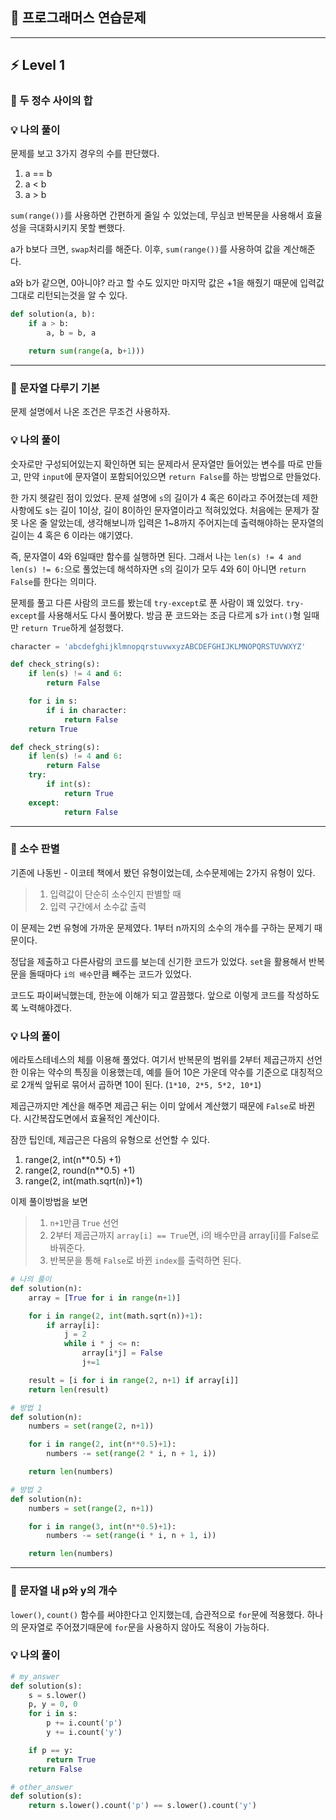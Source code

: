 ##  📍 프로그래머스 연습문제 

---
## ⚡️ Level 1

### 📌 두 정수 사이의 합

### 💡 나의 풀이
문제를 보고 3가지 경우의 수를 판단했다.
1. a == b
2. a < b
3. a > b

`sum(range())`를 사용하면 간편하게 줄일 수 있었는데, 무심코 반복문을 사용해서 효율성을 극대화시키지 못할 뻔했다.

a가 b보다 크면, `swap`처리를 해준다. 이후, `sum(range())`를 사용하여 값을 계산해준다.

a와 b가 같으면, 0아니야? 라고 할 수도 있지만 마지막 값은 +1을 해줬기 때문에 입력값 그대로 리턴되는것을 알 수 있다.

```python
def solution(a, b):
    if a > b:
        a, b = b, a

    return sum(range(a, b+1)))
```

---
### 📌 문자열 다루기 기본
문제 설명에서 나온 조건은 무조건 사용하자.

### 💡 나의 풀이
숫자로만 구성되어있는지 확인하면 되는 문제라서 문자열만 들어있는 변수를 따로 만들고, 만약 `input`에 문자열이 포함되어있으면 `return False`를 하는 방법으로 만들었다.

한 가지 헷갈린 점이 있었다. 
문제 설명에 `s`의 길이가 4 혹은 6이라고 주어졌는데 제한 사항에도 s는 길이 1이상, 길이 8이하인 문자열이라고 적혀있었다. 처음에는 문제가 잘못 나온 줄 알았는데, 생각해보니까 입력은 1~8까지 주어지는데 출력해야하는 문자열의 길이는 4 혹은 6 이라는 얘기였다.

즉, 문자열이 4와 6일때만 함수를 실행하면 된다. 그래서 나는 `len(s) != 4 and len(s) != 6:`으로 풀었는데 해석하자면 `s`의 길이가 모두 4와 6이 아니면 `return False`를 한다는 의미다.

문제를 풀고 다른 사람의 코드를 봤는데 `try-except`로 푼 사람이 꽤 있었다. 
`try-except`를 사용해서도 다시 풀어봤다. 방금 푼 코드와는 조금 다르게 s가 `int()`형 일때만 `return True`하게 설정했다.

```python
character = 'abcdefghijklmnopqrstuvwxyzABCDEFGHIJKLMNOPQRSTUVWXYZ'

def check_string(s):
    if len(s) != 4 and 6:
        return False

    for i in s:
        if i in character:
            return False
    return True
```

```python
def check_string(s):
    if len(s) != 4 and 6:
        return False
    try:
        if int(s):
            return True
    except:
            return False
```

---
### 📌 소수 판별
기존에 나동빈 - 이코테 책에서 봤던 유형이었는데, 소수문제에는 2가지 유형이 있다.

>1. 입력값이 단순히 소수인지 판별할 때
>2. 입력 구간에서 소수값 출력

이 문제는 2번 유형에 가까운 문제였다.
1부터 n까지의 소수의 개수를 구하는 문제기 때문이다.

정답을 제출하고 다른사람의 코드를 보는데 신기한 코드가 있었다. `set`을 활용해서 반복문을 돌때마다 `i의 배수`만큼 빼주는 코드가 있었다. 

코드도 파이써닉했는데, 한눈에 이해가 되고 깔끔했다. 
앞으로 이렇게 코드를 작성하도록 노력해야겠다.

### 💡 나의 풀이
에라토스테네스의 체를 이용해 풀었다.
여기서 반복문의 범위를 2부터 제곱근까지 선언한 이유는 약수의 특징을 이용했는데, 예를 들어 10은 가운데 약수를 기준으로 대칭적으로 2개씩 앞뒤로 묶어서 곱하면 10이 된다.
(`1*10, 2*5, 5*2, 10*1`)

제곱근까지만 계산을 해주면 제곱근 뒤는 이미 앞에서 계산했기 때문에 `False`로 바뀐다. 시간복잡도면에서 효율적인 계산이다.

잠깐 팁인데, 제곱근은 다음의 유형으로 선언할 수 있다.
1. range(2, int(n**0.5) +1)
2. range(2, round(n**0.5) +1)
3. range(2, int(math.sqrt(n))+1)

이제 풀이방법을 보면
>1. `n+1`만큼 `True` 선언
>2. 2부터 제곱근까지 `array[i] == True`면, i의 배수만큼 array[i]를 False로 바꿔준다.
>3. 반복문을 통해 `False`로 바뀐 `index`를 출력하면 된다.

```python
# 나의 풀이
def solution(n):
    array = [True for i in range(n+1)]

    for i in range(2, int(math.sqrt(n))+1):
        if array[i]:
            j = 2
            while i * j <= n:
                array[i*j] = False
                j+=1

    result = [i for i in range(2, n+1) if array[i]]
    return len(result)
```

```python
# 방법 1
def solution(n):
    numbers = set(range(2, n+1))

    for i in range(2, int(n**0.5)+1):
        numbers -= set(range(2 * i, n + 1, i))

    return len(numbers)

# 방법 2
def solution(n):
    numbers = set(range(2, n+1))

    for i in range(3, int(n**0.5)+1):
        numbers -= set(range(i * i, n + 1, i))

    return len(numbers)
```

---
### 📌 문자열 내 p와 y의 개수
`lower()`, `count()` 함수를 써야한다고 인지했는데, 습관적으로 `for`문에 적용했다. 
하나의 문자열로 주어졌기때문에 `for`문을 사용하지 않아도 적용이 가능하다.

### 💡 나의 풀이
```python
# my_answer
def solution(s):
    s = s.lower()
    p, y = 0, 0
    for i in s:
        p += i.count('p')
        y += i.count('y')

    if p == y:
        return True
    return False
```

```python
# other_answer
def solution(s):
    return s.lower().count('p') == s.lower().count('y')
```